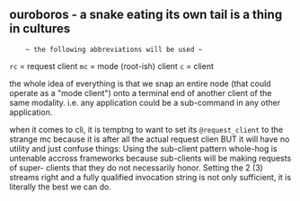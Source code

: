 ## ouroboros - a snake eating its own tail is a thing in cultures

        ~ the following abbreviations will be used ~

`rc` = request client  `mc` = mode (root-ish) client `c` = client

the whole idea of everything is that we snap an entire node (that
could operate as a "mode client") onto a terminal end of another
client of the same modality. i.e. any application could be a
sub-command in any other application.

when it comes to cli, it is temptng to want to set its
`@request_client` to the strange mc because it is after all the
actual request clien BUT it will have no utility and just confuse
things: Using the sub-client pattern whole-hog is untenable accross
frameworks because sub-clients will be making requests of super-
clients that they do not necessarily honor.
Setting the 2 (3) streams right and a fully qualified invocation
string is not only sufficient, it is literally the best we can do.
